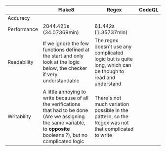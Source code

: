 || Flake8 | Regex | CodeQL |
|---|---|---|---|
Accuracy | | | |
Performance | 2044.421s (34.07369min) | 81.442s (1.35737min) | |
Readability | If we ignore the few functions defined at the start and only look at the logic below, the checker if very understandable | The regex doesn't use any complicated logic but is quite long, which can be though to read and understand | |
Writability | A little annoying to write because of all the verifications that had to be done (Are we assigning the same variable, to **opposite** booleans ?), but no complicated logic | There's not much variation possible in the pattern, so the Regex was not that complicated to write | |